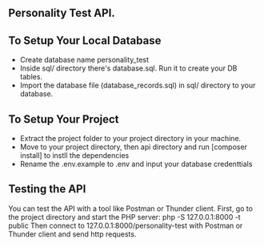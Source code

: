 Personality Test API.
----------------------------------------------

To Setup Your Local Database
-------------------------------------------------------------
* Create database name personality_test
* Inside sql/ directory there's database.sql. Run it to create your DB tables.
* Import the database file (database_records.sql) in sql/ directory to your database.

To Setup Your Project
--------------------------------------------------------------
* Extract the project folder to your project directory in your machine. 
* Move to your project directory, then api directory and run [composer install] to instll the dependencies
* Rename the .env.example to .env and input your database credenttials

Testing the API
---------------------------------------------------------------
You can test the API with a tool like Postman or Thunder client. First, go to the project directory and start the PHP server: php -S 127.0.0.1:8000 -t public
Then connect to 127.0.0.1:8000/personality-test with Postman or Thunder client and send http requests. 